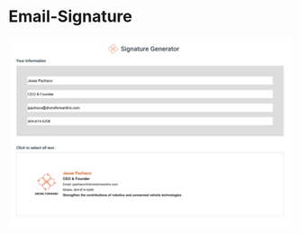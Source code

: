 # Email-Signature

![alt text](https://github.com/Drone-Forward-Inc/Email-Signature/blob/main/Screen%20Shot%202021-02-26%20at%2011.11.45%20AM.png)
